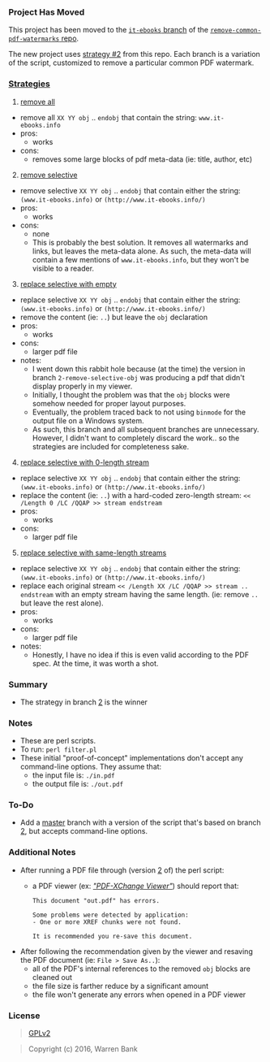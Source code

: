 ### Project Has Moved

This project has been moved to the [`it-ebooks` branch](https://github.com/warren-bank/remove-common-pdf-watermarks/tree/it-ebooks) of the [`remove-common-pdf-watermarks` repo](https://github.com/warren-bank/remove-common-pdf-watermarks).

The new project uses [strategy #2](https://github.com/warren-bank/remove-it-ebooks-pdf-watermark/tree/strategy/2-remove-selective-obj) from this repo. Each branch is a variation of the script, customized to remove a particular common PDF watermark.

### [Strategies](https://github.com/warren-bank/remove-it-ebooks-pdf-watermark/tree/strategies)

1. [remove all](https://github.com/warren-bank/remove-it-ebooks-pdf-watermark/tree/strategy/1-remove-all-obj)
  * remove all `XX YY obj` .. `endobj` that contain the string: `www.it-ebooks.info`
  * pros:
    * works
  * cons:
    * removes some large blocks of pdf meta-data (ie: title, author, etc)
2. [remove selective](https://github.com/warren-bank/remove-it-ebooks-pdf-watermark/tree/strategy/2-remove-selective-obj)
  * remove selective `XX YY obj` .. `endobj` that contain either the string: `(www.it-ebooks.info)` or `(http://www.it-ebooks.info/)`
  * pros:
    * works
  * cons:
    * none
    * This is probably the best solution. It removes all watermarks and links, but leaves the meta-data alone. As such, the meta-data will contain a few mentions of `www.it-ebooks.info`, but they won't be visible to a reader.
3. [replace selective with empty](https://github.com/warren-bank/remove-it-ebooks-pdf-watermark/tree/strategy/3-replace-selective-obj-with-empty-obj)
  * replace selective `XX YY obj` .. `endobj` that contain either the string: `(www.it-ebooks.info)` or `(http://www.it-ebooks.info/)`
  * remove the content (ie: `..`) but leave the `obj` declaration
  * pros:
    * works
  * cons:
    * larger pdf file
  * notes:
    * I went down this rabbit hole because (at the time) the version in branch `2-remove-selective-obj` was producing a pdf that didn't display properly in my viewer.
    * Initially, I thought the problem was that the `obj` blocks were somehow needed for proper layout purposes.
    * Eventually, the problem traced back to not using `binmode` for the output file on a Windows system.
    * As such, this branch and all subsequent branches are unnecessary. However, I didn't want to completely discard the work.. so the strategies are included for completeness sake.
4. [replace selective with 0-length stream](https://github.com/warren-bank/remove-it-ebooks-pdf-watermark/tree/strategy/4-replace-selective-obj-with-empty-obj-and-zero-length-stream)
  * replace selective `XX YY obj` .. `endobj` that contain either the string: `(www.it-ebooks.info)` or `(http://www.it-ebooks.info/)`
  * replace the content (ie: `..`) with a hard-coded zero-length stream: `<< /Length 0 /LC /QQAP >> stream endstream`
  * pros:
    * works
  * cons:
    * larger pdf file
5. [replace selective with same-length streams](https://github.com/warren-bank/remove-it-ebooks-pdf-watermark/tree/strategy/5-replace-selective-obj-with-empty-obj-and-same-length-streams)
  * replace selective `XX YY obj` .. `endobj` that contain either the string: `(www.it-ebooks.info)` or `(http://www.it-ebooks.info/)`
  * replace each original stream `<< /Length XX /LC /QQAP >> stream .. endstream` with an empty stream having the same length. (ie: remove `..` but leave the rest alone).
  * pros:
    * works
  * cons:
    * larger pdf file
  * notes:
    * Honestly, I have no idea if this is even valid according to the PDF spec. At the time, it was worth a shot.

### Summary

* The strategy in branch [2](https://github.com/warren-bank/remove-it-ebooks-pdf-watermark/tree/strategy/2-remove-selective-obj) is the winner

### Notes

* These are perl scripts.
* To run: `perl filter.pl`
* These initial "proof-of-concept" implementations don't accept any command-line options.
  They assume that:
  * the input file is: `./in.pdf`
  * the output file is: `./out.pdf`

### To-Do

* Add a [master](https://github.com/warren-bank/remove-it-ebooks-pdf-watermark/tree/master) branch with a version of the script that's based on branch [2](https://github.com/warren-bank/remove-it-ebooks-pdf-watermark/tree/strategy/2-remove-selective-obj), but accepts command-line options.

### Additional Notes

* After running a PDF file through (version [2](https://github.com/warren-bank/remove-it-ebooks-pdf-watermark/tree/strategy/2-remove-selective-obj) of) the perl script:
  * a PDF viewer (ex: [_"PDF-XChange Viewer"_](http://portableapps.com/apps/office/pdf-xchange-portable)) should report that:

    ```
    This document "out.pdf" has errors.
    
    Some problems were detected by application:
    - One or more XREF chunks were not found.
    
    It is recommended you re-save this document.
    ```
* After following the recommendation given by the viewer and resaving the PDF document (ie: `File > Save As..`):
  * all of the PDF's internal references to the removed `obj` blocks are cleaned out
  * the file size is farther reduce by a significant amount
  * the file won't generate any errors when opened in a PDF viewer

### License

> [GPLv2](http://www.gnu.org/licenses/gpl-2.0.txt)

> Copyright (c) 2016, Warren Bank
